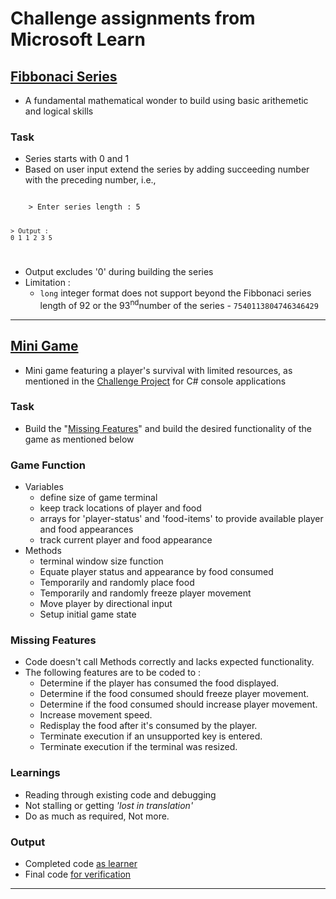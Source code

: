 # Challenge assignments from Microsoft Learn

## [Fibbonaci Series](/fibbonaciNumbers/Program.cs)
- A fundamental mathematical wonder to build using basic arithemetic and logical skills

### Task
- Series starts with 0 and 1
- Based on user input extend the series by adding succeeding number with the preceding number, i.e.,
<code>
    > Enter series length : 5
    
    > Output :
    0 1 1 2 3 5
</code>

- Output excludes '0' during building the series
- Limitation :
    - `long` integer format does not support beyond the Fibbonaci series length of 92 or the 93<sup>nd</sup>number of the series - `7540113804746346429`

<hr>

## [Mini Game](/miniGame/)
- Mini game featuring a player's survival with limited resources, as mentioned in the [Challenge Project](https://learn.microsoft.com/en-gb/training/modules/challenge-project-create-mini-game/) for C# console applications

### Task
- Build the "[Missing Features](#missing-features)" and build the desired functionality of the game as mentioned below

### Game Function
- Variables
    - define size of game terminal
    - keep track locations of player and food
    - arrays for 'player-status' and 'food-items' to provide available player and food appearances
    - track current player and food appearance
- Methods
    - terminal window size function
    - Equate player status and appearance by food consumed
    - Temporarily and randomly place food
    - Temporarily and randomly freeze player movement
    - Move player by directional input
    - Setup initial game state

### Missing Features
- Code doesn't call Methods correctly and lacks expected functionality.
- The following features are to be coded to :
    - Determine if the player has consumed the food displayed.
    - Determine if the food consumed should freeze player movement.
    - Determine if the food consumed should increase player movement.
    - Increase movement speed.
    - Redisplay the food after it's consumed by the player.
    - Terminate execution if an unsupported key is entered.
    - Terminate execution if the terminal was resized.

### Learnings
- Reading through existing code and debugging
- Not stalling or getting *'lost in translation'*
- Do as much as required, Not more.

### Output
- Completed code [as learner](/miniGame/miniGame-with-missing-features/Starter/Program.cs)
- Final code [for verification](/miniGame/miniGame-with-missing-features/Final/Program.cs)

<hr>
